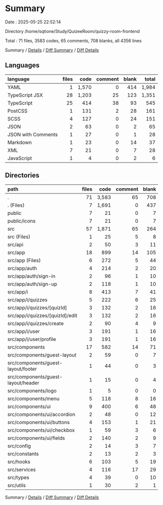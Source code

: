 # Summary

Date : 2025-05-25 22:52:14

Directory /home/sqtione/Study/QuizeeRoom/quizzy-room-frontend

Total : 71 files,  3583 codes, 65 comments, 708 blanks, all 4356 lines

Summary / [Details](details.md) / [Diff Summary](diff.md) / [Diff Details](diff-details.md)

## Languages
| language | files | code | comment | blank | total |
| :--- | ---: | ---: | ---: | ---: | ---: |
| YAML | 1 | 1,570 | 0 | 414 | 1,984 |
| TypeScript JSX | 28 | 1,203 | 25 | 123 | 1,351 |
| TypeScript | 25 | 414 | 38 | 93 | 545 |
| PostCSS | 1 | 131 | 2 | 28 | 161 |
| SCSS | 4 | 127 | 0 | 24 | 151 |
| JSON | 2 | 63 | 0 | 2 | 65 |
| JSON with Comments | 1 | 27 | 0 | 1 | 28 |
| Markdown | 1 | 23 | 0 | 14 | 37 |
| XML | 7 | 21 | 0 | 7 | 28 |
| JavaScript | 1 | 4 | 0 | 2 | 6 |

## Directories
| path | files | code | comment | blank | total |
| :--- | ---: | ---: | ---: | ---: | ---: |
| . | 71 | 3,583 | 65 | 708 | 4,356 |
| . (Files) | 7 | 1,691 | 0 | 437 | 2,128 |
| public | 7 | 21 | 0 | 7 | 28 |
| public/icons | 7 | 21 | 0 | 7 | 28 |
| src | 57 | 1,871 | 65 | 264 | 2,200 |
| src (Files) | 1 | 25 | 5 | 8 | 38 |
| src/api | 2 | 50 | 3 | 11 | 64 |
| src/app | 18 | 899 | 14 | 105 | 1,018 |
| src/app (Files) | 6 | 272 | 5 | 44 | 321 |
| src/app/auth | 4 | 214 | 2 | 20 | 236 |
| src/app/auth/sign-in | 2 | 96 | 1 | 10 | 107 |
| src/app/auth/sign-up | 2 | 118 | 1 | 10 | 129 |
| src/app/i | 8 | 413 | 7 | 41 | 461 |
| src/app/i/quizzes | 5 | 222 | 6 | 25 | 253 |
| src/app/i/quizzes/[quizId] | 3 | 132 | 2 | 16 | 150 |
| src/app/i/quizzes/[quizId]/edit | 3 | 132 | 2 | 16 | 150 |
| src/app/i/quizzes/create | 2 | 90 | 4 | 9 | 103 |
| src/app/i/user | 3 | 191 | 1 | 16 | 208 |
| src/app/i/user/profile | 3 | 191 | 1 | 16 | 208 |
| src/components | 17 | 582 | 14 | 71 | 667 |
| src/components/guest-layout | 2 | 59 | 0 | 7 | 66 |
| src/components/guest-layout/footer | 1 | 44 | 0 | 3 | 47 |
| src/components/guest-layout/header | 1 | 15 | 0 | 4 | 19 |
| src/components/logo | 1 | 5 | 0 | 0 | 5 |
| src/components/menu | 5 | 118 | 8 | 16 | 142 |
| src/components/ui | 9 | 400 | 6 | 48 | 454 |
| src/components/ui/accordion | 2 | 48 | 0 | 12 | 60 |
| src/components/ui/buttons | 4 | 153 | 1 | 21 | 175 |
| src/components/ui/checkbox | 1 | 59 | 3 | 6 | 68 |
| src/components/ui/fields | 2 | 140 | 2 | 9 | 151 |
| src/config | 2 | 14 | 3 | 7 | 24 |
| src/constants | 2 | 13 | 2 | 3 | 18 |
| src/hooks | 6 | 103 | 5 | 19 | 127 |
| src/services | 4 | 116 | 17 | 29 | 162 |
| src/types | 4 | 39 | 0 | 10 | 49 |
| src/utils | 1 | 30 | 2 | 1 | 33 |

Summary / [Details](details.md) / [Diff Summary](diff.md) / [Diff Details](diff-details.md)